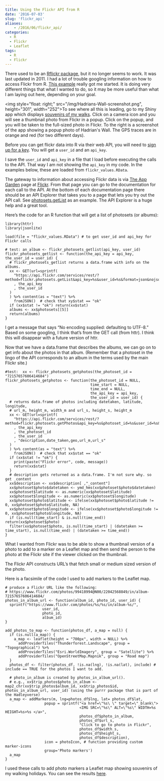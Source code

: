 ```yaml
---
title: Using the Flickr API from R
date: '2016-07-03'
slug: 'flickr_api'
aliases:
    - /2016/06/flickr_api/
categories:
  - R
  - Flickr
  - Leaflet
tags:
  - R
  - Flickr
---
```

There used to be an [Rflickr package](https://github.com/duncantl/Rflickr/blob/master/inst/doc/Rflickr.xml), but it no longer seems to work. It was last updated in 2011. I had a lot of trouble googling information on how to access Flickr from R. [This example](http://timelyportfolio.github.io/rCharts_Rflickr/iso_httr.html) really got me started. It is doing very different things that what I wanted to do, so it may be more useful than what I am laying out here, depending on your goal.

<img style="float: right;" src="/img/Hadrians-Wall-screenshot.png", height="301", width="252">To see where all this is leading, go to my Shiny app which displays [souvenirs of my walks](https://goldin.shinyapps.io/Walks/). Click on a camera
icon and you will see a thumbnail photo from Flickr in a popup. Click on the popup, and you will be taken to the full-sized photo in Flickr. To the right is a screenshot of the app showing a popup photo of Hadrian's Wall. The GPS traces are in orange and red (for two different days).

Before you can get flickr data into R via their web API, you will need to [sign up for a key](https://www.flickr.com/services/api/misc.api_keys.html). You will get a `user_id` and an `api_key`.

I save the `user_id` and `api_key` in a file that I load before executing the calls to the API. That way I am not showing the `api_key` in my code. In the examples below, these are loaded from `flickr_values.RData`.

The gateway to information about accessing Flickr data is via [The App Garden](https://www.flickr.com/services/api/) page at [Flickr](https://www.flickr.com/). From that page you can go to the documentation for each call to the API. At the bottom of each documentation page there should be an API Explorer that takes you to a page that lets you try out the API call. See [photosets.getList](https://www.flickr.com/services/api/explore/flickr.photosets.getList) as an example. The API Explorer is a huge help and a great tool.

Here’s the code for an R function that will get a list of photosets (or albums):

```
library(httr)
library(jsonlite)

load(file = "flickr_values.RData") # to get user_id and api_key for Flickr calls

# test: an_album <- flickr_photosets_getlist(api_key, user_id)
flickr_photosets_getlist <- function(the_api_key = api_key, the_user_id = user_id) {
  # flickr_photosets_getlist returns a data.frame with info on the albums.
  xx <- GET(url=sprintf(
    "https://api.flickr.com/services/rest/?method=flickr.photosets.getList&api_key=%s&user_id=%s&format=json&nojsoncallback=1"
    , the_api_key
    , the_user_id
  )
  ) %>% content(as = "text") %>%
    fromJSON()  # check that xy$stat == "ok"
  if (xx$stat != "ok") return(xx$stat)
  albums <- xx$photosets[[5]]
  return(albums)
}
```

I get a message that says “No encoding supplied: defaulting to UTF-8.” Based on some googling, I think that’s from the GET call (from httr). I think this will disappear with a future version of httr.

Now that we have a data.frame that describes the albums, we can go on to get info about the photos in that album. (Remember that a photoset in the lingo of the API corresponds to an album in the terms used by the main Flickr site.)

```
#test:  xx <- flickr_photosets_getphotos(the_photoset_id = "72157657606414684")
flickr_photosets_getphotos <- function(the_photoset_id = NULL, 
                                       time_start = NULL, 
                                       time_end = NULL, 
                                       the_api_key = api_key, 
                                       the_user_id = user_id) {
  # returns data.frame of photos including datetaken, latitude, longitude, 
  # url_m, height_m, width_m and url_s, height_s, height_m
  xx <- GET(url=sprintf(
    "https://api.flickr.com/services/rest/?method=flickr.photosets.getPhotos&api_key=%s&photoset_id=%s&user_id=%s&extras=%s&format=json&nojsoncallback=1"
    , the_api_key
    , the_photoset_id
    , the_user_id
    , "description,date_taken,geo,url_m,url_s"
  )
  ) %>% content(as = "text") %>%
    fromJSON()  # check that xx$stat == "ok"
  if (xx$stat != "ok") {
    print(paste("Flickr error", code, message))
    return(xx$stat)
  }
  # description gets returned as a data.frame. I'm not sure why. so get _content
  xx$description <- xx$description[ ,"_content"]
  xx$photoset$photo$datetaken <- ymd_hms(xx$photoset$photo$datetaken)
  xx$photoset$latitude <- as.numeric(xx$photoset$latitude)
  xx$photoset$longitude <- as.numeric(xx$photoset$longitude)
  xx$photoset$photo$latitude <- ifelse(xx$photoset$photo$latitude != 0, xx$photoset$photo$latitude, NA)
  xx$photoset$photo$longitude <- ifelse(xx$photoset$photo$longitude != 0, xx$photoset$photo$longitude, NA)
  if (is.null(time_start) & is.null(time_end)) return(xx$photoset$photo)
  filter(xx$photoset$photo, is.null(time_start) | (datetaken >= time_start), is.null(time_end) | (datetaken >= time_end))
}
```

What I wanted from Flickr was to be able to show a thumbnail version of a photo to add to a marker on a Leaflet map and then send the person to the photo at the Flickr site if the viewer clicked on the thumbnail.

The Flickr API constructs URL’s that fetch small or medium sized version of the photo.

Here is a facsimile of the code I used to add markers to the Leaflet map.

```
# produce a Flickr URL like the following:
# https://www.flickr.com/photos/99418994@N00/22042568849/in/album-72157657606414684/
photos_in_album_url <- function(album_id, photo_id, user_id) {
  sprintf("https://www.flickr.com/photos/%s/%s/in/album-%s/",
                 user_id,
                 photo_id,
                 album_id)
}

add_photos_to_map <- function(photos_df, a_map = null) {
  if (is.null(a_map)) {
    a_map <- leaflet(height = "700px", width = NULL) %>%
      addProviderTiles("Thunderforest.Landscape", group = "Topographical") %>%
      addProviderTiles("Esri.WorldImagery", group = "Satellite") %>%
      addProviderTiles("OpenStreetMap.Mapnik", group = "Road map") 
  }
  photos_df <- filter(photos_df, !is.na(lng), !is.na(lat), include) # include == TRUE for the photos I want to add.

  # photo_in_album is created by photos_in_album_url().  
  # e.g., xx$trip_photos$photo_in_album <- map2_chr(xx$trip_photos$album_id, xx$trip_photos$id, photos_in_album_url, user_id) (using the purrr package that is part of the Hadleyverse)
  a_map <- addMarkers(m, lng=photos_df$lng, lat= photos_df$lat,  
                  popup = sprintf("<a href=\"%s\ \" target=\"_blank\">
                                  <IMG SRC=\"%s\" ALT=\"%s\" WIDTH=%s HEIGHT=%s>%s </a>", 
                                  photos_df$photo_in_album,
                                  photos_df$url_s, 
                                  "Click to go to photo in Flickr",
                                  photos_df$width_s,
                                  photos_df$height_s,
                                  photos_df$description),  
                  icon = photoIcon, # function providing custom marker-icons
                  group='Photo markers')
  a_map
}
```

I used these calls to add photo markers a Leaflet map showing souvenirs of my walking holidays.
You can see the results [here](https://goldin.shinyapps.io/Walks/).
